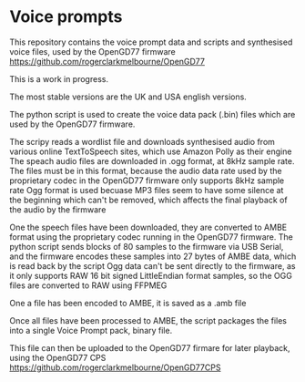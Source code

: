 # Voice prompts 

This repository contains the voice prompt data and scripts and synthesised voice files, used by the OpenGD77 firmware
https://github.com/rogerclarkmelbourne/OpenGD77

This is a work in progress.

The most stable versions are the UK and USA english versions.

The python script is used to create the voice data pack (.bin) files which are used by the OpenGD77 firmware.

The scripy reads a wordlist file and downloads synthesised audio from various online TextToSpeech sites, which use Amazon Polly as their engine
The speach audio files are downloaded in .ogg format, at 8kHz sample rate.
The files must be in this format, because the audio data rate used by the proprietary codec in the OpenGD77 firmware only supports 8kHz sample rate
Ogg format is used becuase MP3 files seem to have some silence at the beginning which can't be removed, which affects the final playback of the audio by the firmware

One the speech files have been downloaded, they are converted to AMBE format using the proprietary codec running in the OpenGD77 firmware.
The python script sends blocks of 80 samples to the firmware via USB Serial, and the firmware encodes these samples into 27 bytes of AMBE data, which is read back by the script
Ogg data can't be sent directly to the firmware, as it only supports RAW 16 bit signed LittleEndian format samples, so the OGG files are converted to RAW using FFPMEG

One a file has been encoded to AMBE, it is saved as a .amb file

Once all files have been processed to AMBE, the script packages the files into a single Voice Prompt pack, binary file.

This file can then be uploaded to the OpenGD77 firmare for later playback, using the OpenGD77 CPS
https://github.com/rogerclarkmelbourne/OpenGD77CPS

